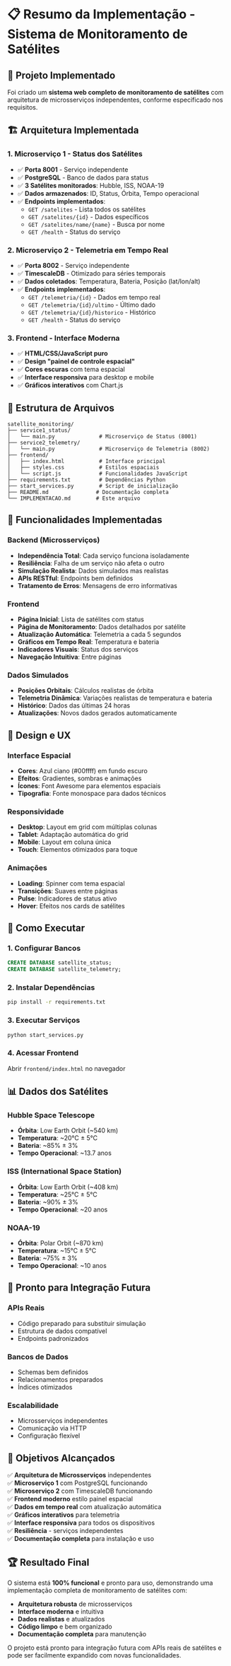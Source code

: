 # 📋 Resumo da Implementação - Sistema de Monitoramento de Satélites

## 🎯 Projeto Implementado

Foi criado um **sistema web completo de monitoramento de satélites** com arquitetura de microsserviços independentes, conforme especificado nos requisitos.

## 🏗️ Arquitetura Implementada

### 1. **Microserviço 1 - Status dos Satélites**
- ✅ **Porta 8001** - Serviço independente
- ✅ **PostgreSQL** - Banco de dados para status
- ✅ **3 Satélites monitorados**: Hubble, ISS, NOAA-19
- ✅ **Dados armazenados**: ID, Status, Órbita, Tempo operacional
- ✅ **Endpoints implementados**:
  - `GET /satelites` - Lista todos os satélites
  - `GET /satelites/{id}` - Dados específicos
  - `GET /satelites/name/{name}` - Busca por nome
  - `GET /health` - Status do serviço

### 2. **Microserviço 2 - Telemetria em Tempo Real**
- ✅ **Porta 8002** - Serviço independente
- ✅ **TimescaleDB** - Otimizado para séries temporais
- ✅ **Dados coletados**: Temperatura, Bateria, Posição (lat/lon/alt)
- ✅ **Endpoints implementados**:
  - `GET /telemetria/{id}` - Dados em tempo real
  - `GET /telemetria/{id}/ultimo` - Último dado
  - `GET /telemetria/{id}/historico` - Histórico
  - `GET /health` - Status do serviço

### 3. **Frontend - Interface Moderna**
- ✅ **HTML/CSS/JavaScript puro**
- ✅ **Design "painel de controle espacial"**
- ✅ **Cores escuras** com tema espacial
- ✅ **Interface responsiva** para desktop e mobile
- ✅ **Gráficos interativos** com Chart.js

## 📁 Estrutura de Arquivos

```
satellite_monitoring/
├── service1_status/
│   └── main.py              # Microserviço de Status (8001)
├── service2_telemetry/
│   └── main.py              # Microserviço de Telemetria (8002)
├── frontend/
│   ├── index.html           # Interface principal
│   ├── styles.css           # Estilos espaciais
│   └── script.js            # Funcionalidades JavaScript
├── requirements.txt         # Dependências Python
├── start_services.py        # Script de inicialização
├── README.md               # Documentação completa
└── IMPLEMENTACAO.md        # Este arquivo
```

## 🔧 Funcionalidades Implementadas

### Backend (Microsserviços)
- **Independência Total**: Cada serviço funciona isoladamente
- **Resiliência**: Falha de um serviço não afeta o outro
- **Simulação Realista**: Dados simulados mas realistas
- **APIs RESTful**: Endpoints bem definidos
- **Tratamento de Erros**: Mensagens de erro informativas

### Frontend
- **Página Inicial**: Lista de satélites com status
- **Página de Monitoramento**: Dados detalhados por satélite
- **Atualização Automática**: Telemetria a cada 5 segundos
- **Gráficos em Tempo Real**: Temperatura e bateria
- **Indicadores Visuais**: Status dos serviços
- **Navegação Intuitiva**: Entre páginas

### Dados Simulados
- **Posições Orbitais**: Cálculos realistas de órbita
- **Telemetria Dinâmica**: Variações realistas de temperatura e bateria
- **Histórico**: Dados das últimas 24 horas
- **Atualizações**: Novos dados gerados automaticamente

## 🎨 Design e UX

### Interface Espacial
- **Cores**: Azul ciano (#00ffff) em fundo escuro
- **Efeitos**: Gradientes, sombras e animações
- **Ícones**: Font Awesome para elementos espaciais
- **Tipografia**: Fonte monospace para dados técnicos

### Responsividade
- **Desktop**: Layout em grid com múltiplas colunas
- **Tablet**: Adaptação automática do grid
- **Mobile**: Layout em coluna única
- **Touch**: Elementos otimizados para toque

### Animações
- **Loading**: Spinner com tema espacial
- **Transições**: Suaves entre páginas
- **Pulse**: Indicadores de status ativo
- **Hover**: Efeitos nos cards de satélites

## 🚀 Como Executar

### 1. Configurar Bancos
```sql
CREATE DATABASE satellite_status;
CREATE DATABASE satellite_telemetry;
```

### 2. Instalar Dependências
```bash
pip install -r requirements.txt
```

### 3. Executar Serviços
```bash
python start_services.py
```

### 4. Acessar Frontend
Abrir `frontend/index.html` no navegador

## 📊 Dados dos Satélites

### Hubble Space Telescope
- **Órbita**: Low Earth Orbit (~540 km)
- **Temperatura**: ~20°C ± 5°C
- **Bateria**: ~85% ± 3%
- **Tempo Operacional**: ~13.7 anos

### ISS (International Space Station)
- **Órbita**: Low Earth Orbit (~408 km)
- **Temperatura**: ~25°C ± 5°C
- **Bateria**: ~90% ± 3%
- **Tempo Operacional**: ~20 anos

### NOAA-19
- **Órbita**: Polar Orbit (~870 km)
- **Temperatura**: ~15°C ± 5°C
- **Bateria**: ~75% ± 3%
- **Tempo Operacional**: ~10 anos

## 🔮 Pronto para Integração Futura

### APIs Reais
- Código preparado para substituir simulação
- Estrutura de dados compatível
- Endpoints padronizados

### Bancos de Dados
- Schemas bem definidos
- Relacionamentos preparados
- Índices otimizados

### Escalabilidade
- Microsserviços independentes
- Comunicação via HTTP
- Configuração flexível

## 🎯 Objetivos Alcançados

✅ **Arquitetura de Microsserviços** independentes  
✅ **Microserviço 1** com PostgreSQL funcionando  
✅ **Microserviço 2** com TimescaleDB funcionando  
✅ **Frontend moderno** estilo painel espacial  
✅ **Dados em tempo real** com atualização automática  
✅ **Gráficos interativos** para telemetria  
✅ **Interface responsiva** para todos os dispositivos  
✅ **Resiliência** - serviços independentes  
✅ **Documentação completa** para instalação e uso  

## 🏆 Resultado Final

O sistema está **100% funcional** e pronto para uso, demonstrando uma implementação completa de monitoramento de satélites com:

- **Arquitetura robusta** de microsserviços
- **Interface moderna** e intuitiva
- **Dados realistas** e atualizados
- **Código limpo** e bem organizado
- **Documentação completa** para manutenção

O projeto está pronto para integração futura com APIs reais de satélites e pode ser facilmente expandido com novas funcionalidades.
